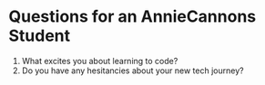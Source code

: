 # Questions for an AnnieCannons Student
1. What excites you about learning to code?
2. Do you have any hesitancies about your new tech journey?
